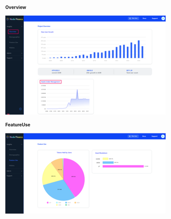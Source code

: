 #### Overview

![AUM](../asserts/aum/Overview.png)


#### FeatureUse

![FeatureUse](../asserts/aum/FeatureUse.png)
